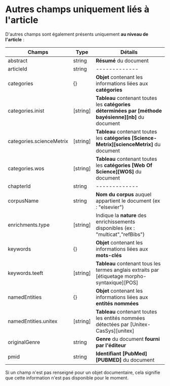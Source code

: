 # Autres champs uniquement liés à l'article

D'autres champs sont également présents uniquement **au niveau de l'article** :

| Champs | Type | Détails |
| --- | --- | --- |
| abstract | string | **Résumé** du document |
| articleId | string | ------------- |
| categories | {} | **Objet** contenant les informations liées aux **catégories** |
| categories.inist | \[string\] | **Tableau** contenant toutes les **catégories déterminées par \[méthode bayésienne\]\[nb\]** du document |
| categories.scienceMetrix | \[string\] | **Tableau** contenant toutes les **catégories \[Science-Metrix\]\[scienceMetrix\]** du document |
| categories.wos | \[string\] | **Tableau** contenant toutes les **catégories \[Web Of Science\]\[WOS\]** du document |
| chapterId | string | ------------- |
| corpusName | string | **Nom du corpus** auquel appartient le document \(ex : "elsevier"\) |
| enrichments.type | \[string\] | Indique la **nature** des enrichissements disponibles \(ex : "multicat","refBibs"\) |
| keywords | {} | **Objet** contenant les informations liées aux **mots-clés** |
| keywords.teeft | \[string\] | **Tableau** contenant tous les termes anglais extraits par \[étiquetage morpho-syntaxique\]\[POS\] |
| namedEntities | {} | **Objet** contenant les informations liées aux **entités nommées** |
| namedEntities.unitex | \[string\] | **Tableau** contenant toutes les entités nommées détectées par \[Unitex-CasSys\]\[unitex\] |
| originalGenre | string | **Genre** du document **fourni par l'éditeur** |
| pmid | string | **Identifiant \[PubMed\]\[PUBMED\]** du document |

Si un champ n'est pas renseigné pour un objet documentaire, cela signifie que cette information n'est pas disponible pour le moment.

